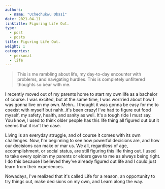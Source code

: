```yaml
---
authors:
  - name: "Uchechukwu Obasi"
date: 2021-04-11
linktitle: Figuring Life Out.
type:
  - post
  - posts
title: Figuring Life Out.
weight: 1
categories:
  - personal
  - life
---
```


> This is me rambling about life, my day-to-day encounter with problems, and navigating hurdles. This is completely unfiltered thoughts so bear with me.

I recently moved out of my parents home to start my own life as a bachelor of course. I was excited, but at the same time, I was worrried about how I was gonna live on my own. Mehn...I thought it was gonna be easy for me to coexist with myself but nahh..it's been crazy! I've had to figure out food myself, my safety, health, and sanity as well. It's a tough ride I must say. You know, I used to think older people has this life thing all figured out but it seems that it isn't the case.

Living is an everyday struggle, and of course it comes with its own challenges. Now, I'm beginning to see how powerful decisions are, and how our decisions can make or mar us. We all, regardless of age, accomplishment, or social status, are still figuring this life thing out. I used to take every opinion my parents or elders gave to me as always being right. I do this because I believed they've already figured out life and I could just learn from their experiences.

Nowadays, I've realized that it's called Life for a reason, an opportunity to try things out, make decisions on my own, and Learn along the way.
